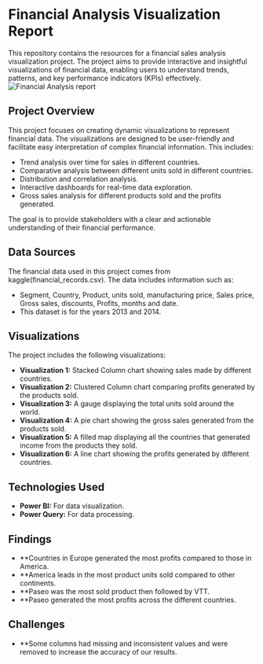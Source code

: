 # Financial Analysis Visualization Report

This repository contains the resources for a financial sales analysis visualization project. The project aims to provide interactive and insightful visualizations of financial data, enabling users to understand trends, patterns, and key performance indicators (KPIs) effectively.
![Financial Analysis report](https://github.com/user-attachments/assets/9ea16a74-425c-413c-82de-b397f1bfab88)

## Project Overview

This project focuses on creating dynamic visualizations to represent financial data. The visualizations are designed to be user-friendly and facilitate easy interpretation of complex financial information. This includes:

* Trend analysis over time for sales in different countries.
* Comparative analysis between different units sold in different countries.
* Distribution and correlation analysis.
* Interactive dashboards for real-time data exploration.
* Gross sales analysis for different products sold and the profits generated.

The goal is to provide stakeholders with a clear and actionable understanding of their financial performance.

## Data Sources

The financial data used in this project comes from kaggle(financial_records.csv). The data includes information such as:

* Segment, Country, Product, units sold, manufacturing price, Sales price, Gross sales, discounts, Profits, months and date.
* This dataset is for the years 2013 and 2014.

## Visualizations

The project includes the following visualizations:

* **Visualization 1:** Stacked Column chart showing sales made by different countries.
* **Visualization 2:** Clustered Column chart comparing profits generated by the products sold.
* **Visualization 3:** A gauge displaying the total units sold around the world.
* **Visualization 4:** A pie chart showing the gross sales generated from the products sold.
* **Visualization 5:** A filled map displaying all the countries that generated income from the products they sold.
* **Visualization 6:** A line chart showing the profits generated by different countries.

## Technologies Used

* **Power BI:** For data visualization.
* **Power Query:** For data processing.
   
## Findings
* **Countries in Europe generated the most profits compared to those in America.
* **America leads in the most product units sold compared to other continents.
* **Paseo was the most sold product then followed by VTT.
* **Paseo generated the most profits across the different countries.

## Challenges
* **Some columns had missing and inconsistent values and were removed to increase the accuracy of our results.


























